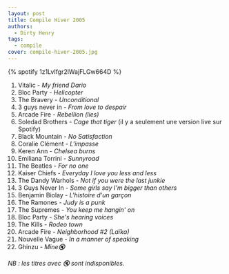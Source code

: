 ```yaml
---
layout: post
title: Compile Hiver 2005
authors:
  - Dirty Henry
tags:
  - compile
cover: compile-hiver-2005.jpg
---
```


{% spotify 1z1LvIfgr2lWajFLGw664D %}

1. Vitalic - _My friend Dario_
1. Bloc Party - _Helicopter_
1. The Bravery - _Unconditional_
1. 3 guys never in - _From love to despair_
1. Arcade Fire - _Rebellion (lies)_
1. Soledad Brothers - _Cage that tiger_ (il y a seulement une version live sur
   Spotify)
1. Black Mountain - _No Satisfaction_
1. Coralie Clément - _L'impasse_
1. Keren Ann - _Chelsea burns_
1. Emiliana Torrini - _Sunnyroad_
1. The Beatles - _For no one_
1. Kaiser Chiefs - _Everyday I love you less and less_
1. The Dandy Warhols - _Not if you were the last junkie_
1. 3 Guys Never In - _Some girls say I'm bigger than others_
1. Benjamin Biolay - _L'histoire d'un garçon_
1. The Ramones - _Judy is a punk_
1. The Supremes - _You keep me hangin' on_
1. Bloc Party - _She's hearing voices_
1. The Kills - _Rodeo town_
1. Arcade Fire - _Neighborhood #2 (Laïka)_
1. Nouvelle Vague - _In a manner of speaking_
1. Ghinzu - _Mine🔇_

_NB : les titres avec 🔇 sont indisponibles._
